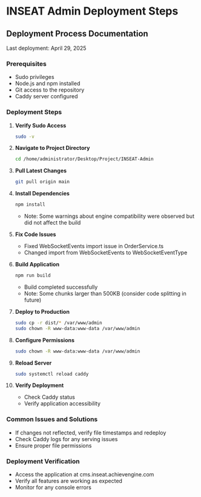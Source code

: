 # INSEAT Admin Deployment Steps

## Deployment Process Documentation
Last deployment: April 29, 2025

### Prerequisites
- Sudo privileges
- Node.js and npm installed
- Git access to the repository
- Caddy server configured

### Deployment Steps

1. **Verify Sudo Access**
   ```bash
   sudo -v
   ```

2. **Navigate to Project Directory**
   ```bash
   cd /home/administrator/Desktop/Project/INSEAT-Admin
   ```

3. **Pull Latest Changes**
   ```bash
   git pull origin main
   ```

4. **Install Dependencies**
   ```bash
   npm install
   ```
   - Note: Some warnings about engine compatibility were observed but did not affect the build

5. **Fix Code Issues**
   - Fixed WebSocketEvents import issue in OrderService.ts
   - Changed import from WebSocketEvents to WebSocketEventType

6. **Build Application**
   ```bash
   npm run build
   ```
   - Build completed successfully
   - Note: Some chunks larger than 500KB (consider code splitting in future)

7. **Deploy to Production**
   ```bash
   sudo cp -r dist/* /var/www/admin
   sudo chown -R www-data:www-data /var/www/admin
   ```

8. **Configure Permissions**
   ```bash
   sudo chown -R www-data:www-data /var/www/admin
   ```

9. **Reload Server**
   ```bash
   sudo systemctl reload caddy
   ```

10. **Verify Deployment**
    - Check Caddy status
    - Verify application accessibility

### Common Issues and Solutions
- If changes not reflected, verify file timestamps and redeploy
- Check Caddy logs for any serving issues
- Ensure proper file permissions

### Deployment Verification
- Access the application at cms.inseat.achievengine.com
- Verify all features are working as expected
- Monitor for any console errors

